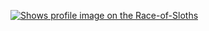 [<picture>
    <source media="(prefers-color-scheme: dark)" srcset="https://badge.race-of-sloths.com/peer2f00l?theme=dark&wallet=peer2f00l.near">
    <source media="(prefers-color-scheme: light)" srcset="https://badge.race-of-sloths.com/peer2f00l?theme=light&wallet=peer2f00l.near">
    <img alt="Shows profile image on the Race-of-Sloths" src="https://badge.race-of-sloths.com/peer2f00l?wallet=peer2f00l.near">
</picture>
](https://race-of-sloths.com/profile/peer2f00l)
